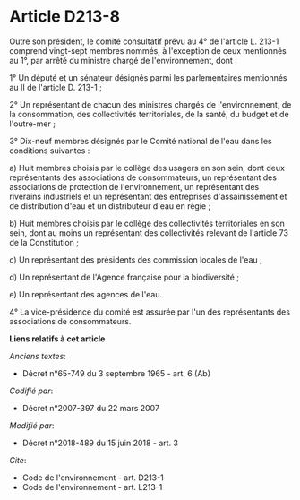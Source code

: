 # Article D213-8

Outre son président, le comité consultatif prévu au 4° de l'article L. 213-1 comprend vingt-sept membres nommés, à
l'exception de ceux mentionnés au 1°, par arrêté du ministre chargé de l'environnement, dont :

1° Un député et un sénateur désignés parmi les parlementaires mentionnés au II de l'article D. 213-1 ;

2° Un représentant de chacun des ministres chargés de l'environnement, de la consommation, des collectivités territoriales,
de la santé, du budget et de l'outre-mer ;

3° Dix-neuf membres désignés par le Comité national de l'eau dans les conditions suivantes :

a) Huit membres choisis par le collège des usagers en son sein, dont deux représentants des associations de consommateurs, un
représentant des associations de protection de l'environnement, un représentant des riverains industriels et un représentant
des entreprises d'assainissement et de distribution d'eau et un distributeur d'eau en régie ;

b) Huit membres choisis par le collège des collectivités territoriales en son sein, dont au moins un représentant des
collectivités relevant de l'article 73 de la Constitution ;

c) Un représentant des présidents des commission locales de l'eau ;

d) Un représentant de l'Agence française pour la biodiversité ;

e) Un représentant des agences de l'eau.

4° La vice-présidence du comité est assurée par l'un des représentants des associations de consommateurs.

**Liens relatifs à cet article**

_Anciens textes_:

  - Décret n°65-749 du 3 septembre 1965 - art. 6 (Ab)

_Codifié par_:

  - Décret n°2007-397 du 22 mars 2007

_Modifié par_:

  - Décret n°2018-489 du 15 juin 2018 - art. 3

_Cite_:

  - Code de l'environnement - art. D213-1
  - Code de l'environnement - art. L213-1
